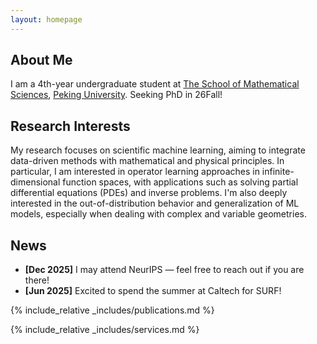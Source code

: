 ```yaml
---
layout: homepage
---
```


## About Me

I am a 4th-year undergraduate student at [The School of Mathematical Sciences](http://english.math.pku.edu.cn/index.htm), [Peking University](https://english.pku.edu.cn). Seeking PhD in 26Fall!

## Research Interests
My research focuses on scientific machine learning, aiming to integrate data-driven methods with mathematical and physical principles. In particular, I am interested in operator learning approaches in infinite-dimensional function spaces, with applications such as solving partial differential equations (PDEs) and inverse problems. I'm also deeply interested in the out-of-distribution behavior and generalization of ML models, especially when dealing with complex and variable geometries.

## News

- **[Dec 2025]** I may attend NeurIPS — feel free to reach out if you are there!  
- **[Jun 2025]** Excited to spend the summer at Caltech for SURF!

{% include_relative _includes/publications.md %}

{% include_relative _includes/services.md %}
